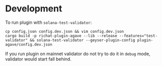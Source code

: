 # Development

To run plugin with `solana-test-validator`:

```
cp config.json config.dev.json && vim config.dev.json
cargo build -p richat-plugin-agave --lib --release --features="test-validator" && solana-test-validator --geyser-plugin-config plugin-agave/config.dev.json
```

If you run plugin on mainnet validator do not try to do it in `debug` mode, validator would start fall behind.
